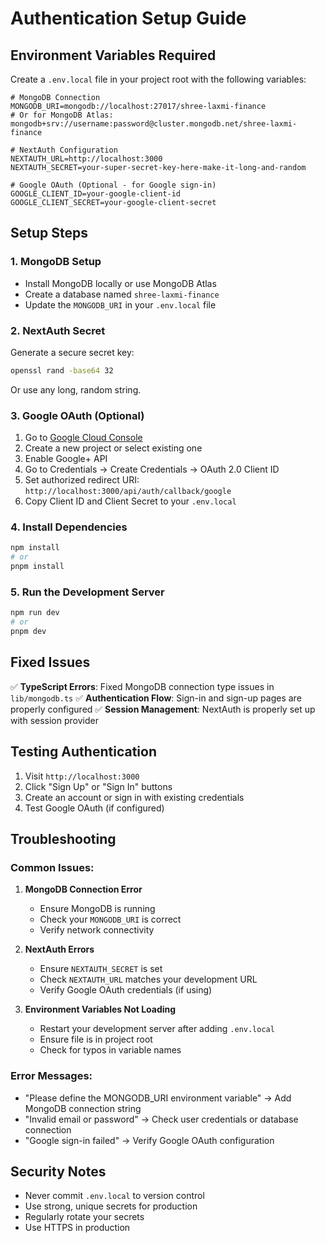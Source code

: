 # Authentication Setup Guide

## Environment Variables Required

Create a `.env.local` file in your project root with the following variables:

```env
# MongoDB Connection
MONGODB_URI=mongodb://localhost:27017/shree-laxmi-finance
# Or for MongoDB Atlas: mongodb+srv://username:password@cluster.mongodb.net/shree-laxmi-finance

# NextAuth Configuration
NEXTAUTH_URL=http://localhost:3000
NEXTAUTH_SECRET=your-super-secret-key-here-make-it-long-and-random

# Google OAuth (Optional - for Google sign-in)
GOOGLE_CLIENT_ID=your-google-client-id
GOOGLE_CLIENT_SECRET=your-google-client-secret
```

## Setup Steps

### 1. MongoDB Setup
- Install MongoDB locally or use MongoDB Atlas
- Create a database named `shree-laxmi-finance`
- Update the `MONGODB_URI` in your `.env.local` file

### 2. NextAuth Secret
Generate a secure secret key:
```bash
openssl rand -base64 32
```
Or use any long, random string.

### 3. Google OAuth (Optional)
1. Go to [Google Cloud Console](https://console.cloud.google.com/)
2. Create a new project or select existing one
3. Enable Google+ API
4. Go to Credentials → Create Credentials → OAuth 2.0 Client ID
5. Set authorized redirect URI: `http://localhost:3000/api/auth/callback/google`
6. Copy Client ID and Client Secret to your `.env.local`

### 4. Install Dependencies
```bash
npm install
# or
pnpm install
```

### 5. Run the Development Server
```bash
npm run dev
# or
pnpm dev
```

## Fixed Issues

✅ **TypeScript Errors**: Fixed MongoDB connection type issues in `lib/mongodb.ts`
✅ **Authentication Flow**: Sign-in and sign-up pages are properly configured
✅ **Session Management**: NextAuth is properly set up with session provider

## Testing Authentication

1. Visit `http://localhost:3000`
2. Click "Sign Up" or "Sign In" buttons
3. Create an account or sign in with existing credentials
4. Test Google OAuth (if configured)

## Troubleshooting

### Common Issues:

1. **MongoDB Connection Error**
   - Ensure MongoDB is running
   - Check your `MONGODB_URI` is correct
   - Verify network connectivity

2. **NextAuth Errors**
   - Ensure `NEXTAUTH_SECRET` is set
   - Check `NEXTAUTH_URL` matches your development URL
   - Verify Google OAuth credentials (if using)

3. **Environment Variables Not Loading**
   - Restart your development server after adding `.env.local`
   - Ensure file is in project root
   - Check for typos in variable names

### Error Messages:
- "Please define the MONGODB_URI environment variable" → Add MongoDB connection string
- "Invalid email or password" → Check user credentials or database connection
- "Google sign-in failed" → Verify Google OAuth configuration

## Security Notes

- Never commit `.env.local` to version control
- Use strong, unique secrets for production
- Regularly rotate your secrets
- Use HTTPS in production 